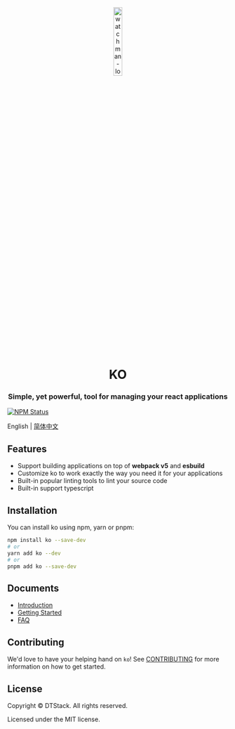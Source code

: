 <div align="center">

 <img src="https://user-images.githubusercontent.com/38368040/236159944-0bed65be-adef-4173-9274-01cc447d5ce6.svg" width="20%" height="20%" alt="watchman-logo" />
 <h1>KO</h1>
 <h3>Simple, yet powerful, tool for managing your react applications</h3>

</div>

<a href="https://www.npmjs.com/package/ko"><img alt="NPM Status" src="https://img.shields.io/npm/v/ko.svg?style=flat"></a>

English | [简体中文](./README_CN.md)
## Features

* Support building applications on top of **webpack v5** and **esbuild**
* Customize ko to work exactly the way you need it for your applications
* Built-in popular linting tools to lint your source code
* Built-in support typescript

## Installation

You can install ko using npm, yarn or pnpm:
``` bash
npm install ko --save-dev
# or
yarn add ko --dev
# or
pnpm add ko --save-dev
```

## Documents
* [Introduction](https://dtstack.github.io/ko/zh-CN/docs/current/introduction)
* [Getting Started](https://dtstack.github.io/ko/zh-CN/docs/current/getting-started)
* [FAQ](https://dtstack.github.io/ko/zh-CN/docs/current/FAQ)

## Contributing

We'd love to have your helping hand on `ko`! See [CONTRIBUTING](./CONTRIBUTING.md) for more information on how to get started.

## License

Copyright © DTStack. All rights reserved.

Licensed under the MIT license.
